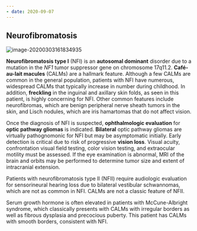 ```yaml
---
- date: 2020-09-07
---
```


## Neurofibromatosis

<!-- NF 1 sx, management -->

![image-20200303161834935](https://photos.thisispiggy.com/file/wikiFiles/image-20200303161834935.png)

**Neurofibromatosis type I** (NFI) is an **autosomal dominant** disorder due to a mutation in the _NF1_ tumor suppressor gene on chromosome 17q11.2. **Café-au-lait macules** (CALMs) are a hallmark feature. Although a few CALMs are common in the general population, patients with NFI have numerous, widespread CALMs  that typically increase in number during childhood. In addition, **freckling** in the inguinal and axillary skin folds, as seen in this patient, is highly concerning for NFI. Other common features include neurofibromas, which are benign peripheral nerve sheath tumors in the skin, and Lisch  nodules, which are iris hamartomas that do not affect vision.

Once the diagnosis of NFI is suspected, **ophthalmologic evaluation** for **optic pathway gliomas** is indicated. **Bilateral** optic pathway gliomas are virtually pathognomonic for NFI but may be  asymptomatic initially. Early detection is critical due to risk of  progressive **vision loss**. Visual acuity, confrontation  visual field testing, color vision testing, and extraocular motility  must be assessed. If the eye examination is abnormal, MRI of the brain  and orbits may be performed to determine tumor size and extent of  intracranial extension.

Patients with neurofibromatosis type II (NFII) require audiologic  evaluation for sensorineural hearing loss due to bilateral vestibular  schwannomas, which are not as common in NFI. CALMs are not a classic  feature of NFII.

Serum growth hormone is often elevated in patients with McCune-Albright  syndrome, which classically presents with CALMs with irregular borders  as well as fibrous dysplasia and precocious puberty. This patient has  CALMs with smooth borders, consistent with NFI.

